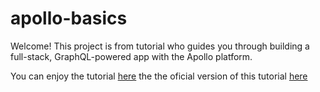 # apollo-basics
Welcome! This project is from tutorial who guides you through building a full-stack, GraphQL-powered app with the Apollo platform.

You can enjoy the tutorial [here](https://www.apollographql.com/docs/tutorial/introduction/) the the oficial version of this tutorial [here](https://github.com/apollographql/fullstack-tutorial)
